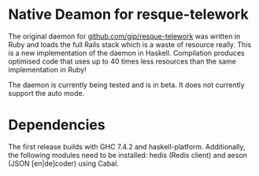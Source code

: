 Native Deamon for resque-telework
=================================

The original daemon for [github.com/gip/resque-telework](https://github.com/gip/resque-telework) was written in Ruby and loads the full Rails stack which is a waste of resource really. This is a new implementation of the daemon in Haskell. Compilation produces optimised code that uses up to 40 times less resources than the same implementation in Ruby!

The daemon is currently being tested and is in beta. It does not currently support the auto mode.

Dependencies
============

The first release builds with GHC 7.4.2 and haskell-platform. Additionally, the following modules need to be installed: hedis (Redis client) and aeson (JSON [en|de]coder) using Cabal.

